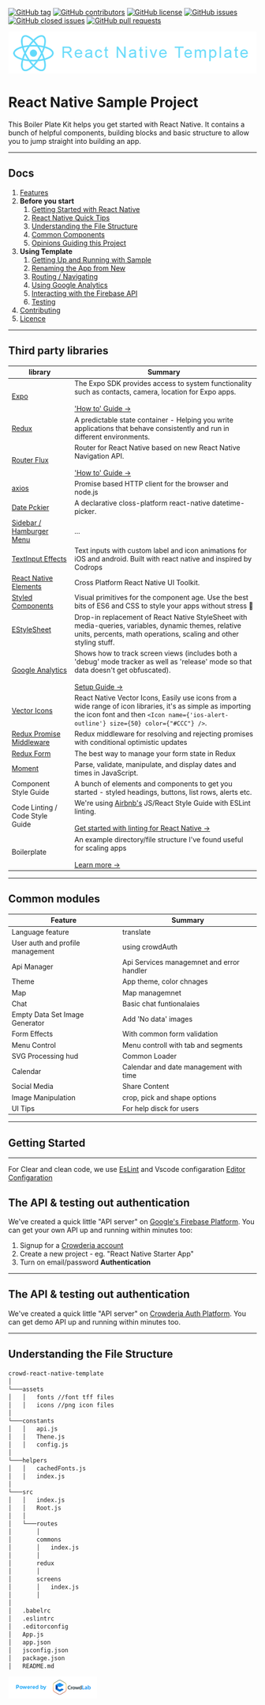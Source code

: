 [![GitHub tag](https://img.shields.io/github/tag/CrowderiaSolution/react-native-boilerplate.svg?style=flat-square)](https://github.com/CrowderiaSolution/react-native-boilerplate/tags)
[![GitHub contributors](https://img.shields.io/github/contributors/CrowderiaSolution/react-native-boilerplate.svg?style=flat-square)](https://github.com/CrowderiaSolution/react-native-boilerplate/contributors)
[![GitHub license](https://img.shields.io/badge/license-MIT-blue.svg?style=flat-square)](https://raw.githubusercontent.com/CrowderiaSolution/react-native-boilerplate/master/LICENSE)
[![GitHub issues](https://img.shields.io/github/issues/CrowderiaSolution/react-native-boilerplate.svg?style=flat-square)](https://github.com/CrowderiaSolution/react-native-boilerplate/issues)
[![GitHub closed issues](https://img.shields.io/github/issues-closed/CrowderiaSolution/react-native-boilerplate.svg?style=flat-square)](https://github.com/CrowderiaSolution/react-native-boilerplate/issues-closed)
[![GitHub pull requests](https://img.shields.io/github/issues-pr/CrowderiaSolution/react-native-boilerplate.svg?style=flat-square)](https://github.com/CrowderiaSolution/react-native-boilerplate/issues-pr)

![- React Native](/docs/reacttemp.png "React Native Boiler Plate")

# React Native Sample Project

This Boiler Plate Kit helps you get started with React Native. It contains a bunch of helpful components, building blocks and basic structure to allow you to jump straight into building an app.

---

## Docs

1. [Features](#third-party-libraries)
1. **Before you start**
   1. [Getting Started with React Native](/docs/react-native.md)
   1. [React Native Quick Tips](/docs/quick-tips.md)
   1. [Understanding the File Structure](#understanding-the-file-structure)
   1. [Common Components](#common-modules)
   1. [Opinions Guiding this Project](/docs/opinions.md)
1. **Using Template**
   1. [Getting Up and Running with Sample](#getting-started)
   1. [Renaming the App from New](/docs/renaming.md)
   1. [Routing / Navigating](/src/navigation/README.md)
   1. [Using Google Analytics](/docs/google-analytics.md)
   1. [Interacting with the Firebase API](https://firebase.google.com/docs/database/web/start)
   1. [Testing](/docs/testing.md)
1. [Contributing](/docs/poweredBy.png)
1. [Licence](LICENSE)

---

## Third party libraries

| library | Summary |
| --- | --- |
| [Expo](https://docs.expo.io/versions/v18.0.0/sdk/index.html) | The Expo SDK provides access to system functionality such as contacts, camera, location for Expo apps.  <br><br>['How to' Guide &rarr;](https://blog.expo.io/updating-your-project-for-the-exponent-expo-name-change-67aee72c4e2e#.260eg23v7) |
| [Redux](https://github.com/reactjs/react-redux) | A predictable state container - Helping you write applications that behave consistently and run in different environments. |
| [Router Flux](https://github.com/aksonov/react-native-router-flux) | Router for React Native based on new React Native Navigation API. <br><br>['How to' Guide &rarr;](/src/navigation/README.md)|
| [axios](https://github.com/mzabriskie/axios) | Promise based HTTP client for the browser and node.js | 
| [Date Pckier](https://www.npmjs.com/package/react-native-modal-datetime-picker) | A declarative closs-platform react-native datetime-picker. |
| [Sidebar / Hamburger Menu](https://github.com/react-native-community/react-native-side-menu) | ... |
| [TextInput Effects](https://github.com/halilb/react-native-textinput-effects) | Text inputs with custom label and icon animations for iOS and android. Built with react native and inspired by Codrops |
| [React Native Elements](https://github.com/react-native-community/react-native-elements) | Cross Platform React Native UI Toolkit. |
| [Styled Components](https://www.npmjs.com/package/styled-components) | Visual primitives for the component age. Use the best bits of ES6 and CSS to style your apps without stress 💅 |
| [EStyleSheet](https://github.com/vitalets/react-native-extended-stylesheet) | Drop-in replacement of React Native StyleSheet with media-queries, variables, dynamic themes, relative units, percents, math operations, scaling and other styling stuff. |
| [Google Analytics](https://github.com/idehub/react-native-google-analytics-bridge) | Shows how to track screen views (includes both a 'debug' mode tracker as well as 'release' mode so that data doesn't get obfuscated). <br><br>[Setup Guide &rarr;](/docs/google-analytics.md) |
| [Vector Icons](https://github.com/oblador/react-native-vector-icons) | React Native Vector Icons, Easily use icons from a wide range of icon libraries, it's as simple as importing the icon font and then `<Icon name={'ios-alert-outline'} size={50} color={"#CCC"} />`. |
| [Redux Promise Middleware](https://github.com/pburtchaell/redux-promise-middleware) | Redux middleware for resolving and rejecting promises with conditional optimistic updates |
| [Redux Form](http://redux-form.com/6.8.0/) | The best way to manage your form state in Redux | 
| [Moment](https://momentjs.com/) | Parse, validate, manipulate, and display dates and times in JavaScript. |
| Component Style Guide | A bunch of elements and components to get you started - styled headings, buttons, list rows, alerts etc. |
| Code Linting / Code Style Guide | We're using [Airbnb's](https://github.com/airbnb/javascript) JS/React Style Guide with ESLint linting. <br><br>[Get started with linting for React Native &rarr;](https://medium.com/pvtl/linting-for-react-native-bdbb586ff694) |
| Boilerplate | An example directory/file structure I've found useful for scaling apps <br><br>[Learn more &rarr;](#understanding-the-file-structure) |

---

## Common modules

| Feature | Summary |
| --- | --- |
| Language feature | translate |
| User auth and profile management | using crowdAuth |
| Api Manager | Api Services managemnet and error handler |
| Theme | App theme, color chnages |
| Map | Map managemnet |
| Chat | Basic chat funtionalaies |
| Empty Data Set Image Generator | Add 'No data' images |
| Form Effects  | With common form validation |
| Menu Control | Menu controll with tab and segments |
| SVG Processing hud | Common Loader | 
| Calendar | Calendar and date management with time |
| Social Media | Share Content |
| Image Manipulation | crop, pick and shape options |
| UI Tips  | For help disck for users |

---

## Getting Started

---

For Clear and clean code, we use [EsLint](/project-template/.eslintrc) and Vscode configaration [Editor Configaration](/project-template/.editorconfig)

## The API & testing out authentication
We've created a quick little "API server" on [Google's Firebase Platform](https://firebase.google.com/). You can get your own API up and running within minutes too:

1. Signup for a [Crowderia account](https://auth.crowderia.com/)
1. Create a new project - eg. "React Native Starter App"
1. Turn on email/password __Authentication__

---

## The API & testing out authentication
We've created a quick little "API server" on [Crowderia Auth Platform](https://auth.crowderia.com/). You can get demo API up and running within minutes too.

---

## Understanding the File Structure

```
crowd-react-native-template 
│
└───assets
│   │   fonts //font tff files
│   │   icons //png icon files
│   
└───constants
│   │   api.js
│   │   Thene.js
│   │   config.js
│   
└───helpers
│   │   cachedFonts.js
│   │   index.js
│   
└───src
│   │   index.js
│   │   Root.js
│   │ 
│   └───routes
│       │  
│       commons
│       │   index.js
│       │ 
│       redux
│       │ 
│       screens
│       │   index.js
│       │ 
│ 
│   .babelrc
│   .eslintrc
│   .editorconfig
│   App.js
│   app.json
│   jsconfig.json
│   package.json
│   README.md   

```

![- PowerdBy](/docs/poweredBy.png "Powerd by crowdLab")